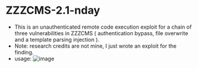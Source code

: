 # ZZZCMS-2.1-nday
- This is an unauthenticated remote code execution exploit for a chain of three vulnerabilities in ZZZCMS ( authentication bypass, file overwrite and a template parsing injection ).
- Note: research credits are not mine, I just wrote an exploit for the finding.
- usage:
![image](https://github.com/user-attachments/assets/c8f10bdd-d95b-4d78-88a1-751781ddf5b3)

